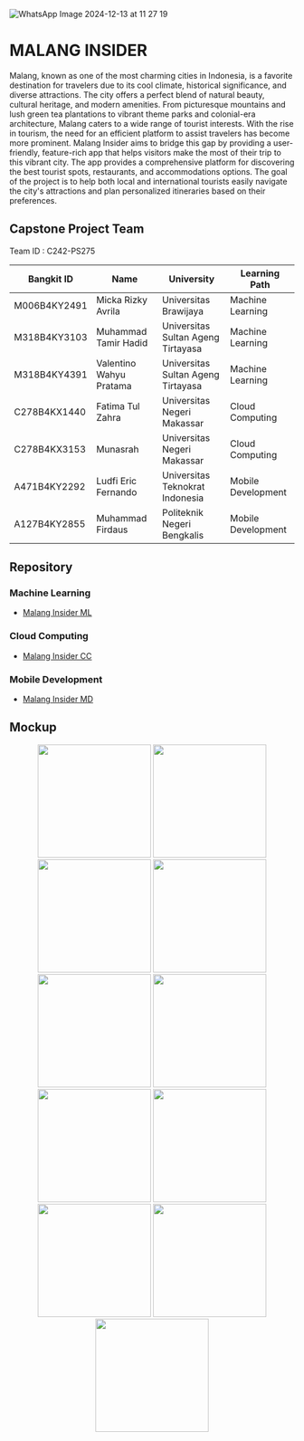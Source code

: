 ![WhatsApp Image 2024-12-13 at 11 27 19](https://github.com/user-attachments/assets/3fa232ff-294c-4a0f-8b4a-a19e27102b8b)

# MALANG INSIDER
Malang, known as one of the most charming cities in Indonesia, is a favorite destination for travelers due to its cool climate, historical significance, and diverse attractions. The city offers a perfect blend of natural beauty, cultural heritage, and modern amenities. From picturesque mountains and lush green tea plantations to vibrant theme parks and colonial-era architecture, Malang caters to a wide range of tourist interests.
With the rise in tourism, the need for an efficient platform to assist travelers has become more prominent. Malang Insider aims to bridge this gap by providing a user-friendly, feature-rich app that helps visitors make the most of their trip to this vibrant city. The app provides a comprehensive platform for discovering the best tourist spots, restaurants, and accommodations options. The goal of the project is to help both local and international tourists easily navigate the city's attractions and plan personalized itineraries based on their preferences.

## Capstone Project Team
Team ID : C242-PS275

| Bangkit ID | Name | University | Learning Path |
| ------ | ------ | ------ | ------ |
| M006B4KY2491 | Micka Rizky Avrila | Universitas Brawijaya | Machine Learning |
| M318B4KY3103 | Muhammad Tamir Hadid | Universitas Sultan Ageng Tirtayasa | Machine Learning |
| M318B4KY4391 | Valentino Wahyu Pratama | Universitas Sultan Ageng Tirtayasa | Machine Learning |
| C278B4KX1440 | Fatima Tul Zahra | Universitas Negeri Makassar | Cloud Computing |
| C278B4KX3153 | Munasrah | Universitas Negeri Makassar | Cloud Computing |
| A471B4KY2292 | Ludfi Eric Fernando | Universitas Teknokrat Indonesia | Mobile Development |
| A127B4KY2855 | Muhammad Firdaus | Politeknik Negeri Bengkalis | Mobile Development |


## Repository

###  Machine Learning
- [Malang Insider ML](https://github.com/valen673/MalangInsider-ML)

### Cloud Computing
-  [Malang Insider CC](https://github.com/ericfernando19/insider)

### Mobile Development
-  [Malang Insider MD](https://github.com/ericfernando19/insider)

## Mockup
<p align="center">
  <img src="https://github.com/user-attachments/assets/db09cf9d-269d-4788-b57a-ac79bb95400a" width="200">
  <img src="https://github.com/user-attachments/assets/884ef268-fb88-4581-90c6-b8ea3c0e5ec2" width="200">
  <img src="https://github.com/user-attachments/assets/ea2205f8-9acd-4236-b499-e056a98a14e2" width="200">
  <img src="https://github.com/user-attachments/assets/b9f25ad9-320f-4452-b35e-b7e2afca7ad6" width="200">
  <img src="https://github.com/user-attachments/assets/5a9e606a-b60b-4c08-86b6-ccb457d41653" width="200">
  <img src="https://github.com/user-attachments/assets/8cc2a234-eb83-4bd3-8181-a563a51905f0" width="200">
  <img src="https://github.com/user-attachments/assets/60a3d882-c998-4eed-aaca-02d8aed3e936" width="200">
  <img src="https://github.com/user-attachments/assets/569c40fd-c77b-430d-a86f-997b23091a3d" width="200">
  <img src="https://https://github.com/user-attachments/assets/14b47235-4a46-4235-92d2-dc6daf55d58e" width="200">
  <img src="https://github.com/user-attachments/assets/685b5b30-d415-4a43-b6bd-181b15d682c5" width="200">
  <img src="https://github.com/user-attachments/assets/90b9ca9f-701e-4923-be2a-b1d2c000039f" width="200">
</p>


